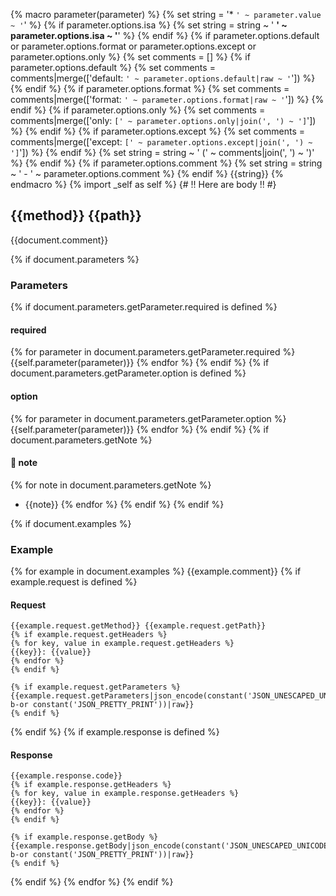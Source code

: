 {% macro parameter(parameter) %}
{% set string = '* `' ~ parameter.value ~ '`' %}
{% if parameter.options.isa %}
{% set string = string ~ ' **' ~ parameter.options.isa ~ '**' %}
{% endif %}
{% if parameter.options.default or parameter.options.format or parameter.options.except or parameter.options.only %}
{% set comments = [] %}
{% if parameter.options.default %}
{% set comments = comments|merge(['default: `' ~ parameter.options.default|raw ~ '`']) %}
{% endif %}
{% if parameter.options.format %}
{% set comments = comments|merge(['format: `' ~ parameter.options.format|raw ~ '`']) %}
{% endif %}
{% if parameter.options.only %}
{% set comments = comments|merge(['only: `[' ~ parameter.options.only|join(', ') ~ ']`']) %}
{% endif %}
{% if parameter.options.except %}
{% set comments = comments|merge(['except: `[' ~ parameter.options.except|join(', ') ~ ']`']) %}
{% endif %}
{% set string = string ~ ' (' ~ comments|join(', ') ~ ')' %}
{% endif %}
{% if parameter.options.comment %}
{% set string = string ~ ' - ' ~ parameter.options.comment %}
{% endif %}
{{string}}
{% endmacro %}
{% import _self as self %}
{# !! Here are body !! #}
## {{method}} {{path}}
{{document.comment}}

{% if document.parameters %}
### Parameters
{% if document.parameters.getParameter.required is defined %}
#### required
{% for parameter in document.parameters.getParameter.required %}
{{self.parameter(parameter)}}
{% endfor %}
{% endif %}
{% if document.parameters.getParameter.option is defined %}
#### option
{% for parameter in document.parameters.getParameter.option %}
{{self.parameter(parameter)}}
{% endfor %}
{% endif %}
{% if document.parameters.getNote %}
#### :memo: note
{% for note in document.parameters.getNote %}
* {{note}}
{% endfor %}
{% endif %}
{% endif %}

{% if document.examples %}
### Example
{% for example in document.examples %}
{{example.comment}}
{% if example.request is defined %}
#### Request
```
{{example.request.getMethod}} {{example.request.getPath}} 
{% if example.request.getHeaders %}
{% for key, value in example.request.getHeaders %}
{{key}}: {{value}}
{% endfor %}
{% endif %}

{% if example.request.getParameters %}
{{example.request.getParameters|json_encode(constant('JSON_UNESCAPED_UNICODE') b-or constant('JSON_PRETTY_PRINT'))|raw}}
{% endif %}
```
{% endif %}
{% if example.response is defined %}
#### Response
```
{{example.response.code}}
{% if example.response.getHeaders %}
{% for key, value in example.response.getHeaders %}
{{key}}: {{value}}
{% endfor %}
{% endif %}

{% if example.response.getBody %}
{{example.response.getBody|json_encode(constant('JSON_UNESCAPED_UNICODE') b-or constant('JSON_PRETTY_PRINT'))|raw}}
{% endif %}
```
{% endif %}
{% endfor %}
{% endif %}
